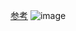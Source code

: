[参考](https://www.cnblogs.com/goodAndyxublog/p/12424734.html)
![image](https://user-images.githubusercontent.com/12959356/165208717-032e4d97-4e0a-44af-8ead-48f697af0587.png)
